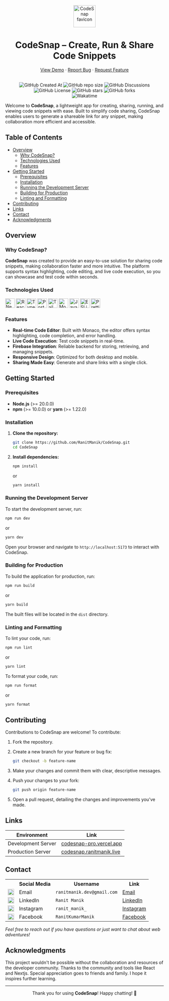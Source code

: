 <div align="center">
  <img height="70px" src="https://github.com/user-attachments/assets/89a292d5-674e-41de-b0de-6af88c2042b3" alt="CodeSnap favicon">
  <h1>CodeSnap – Create, Run & Share Code Snippets</h1>
  <a href="https://codesnap.ranitmanik.live/">View Demo</a>
  ·
  <a href=".github/ISSUE_TEMPLATE/bug_report.md">Report Bug</a>
  ·
  <a href=".github/ISSUE_TEMPLATE/feature_request.md">Request Feature</a>
  <br/>
  <br/>
  
  ![GitHub Created At](https://img.shields.io/github/created-at/RanitManik/CodeSnap)
  ![GitHub repo size](https://img.shields.io/github/repo-size/RanitManik/CodeSnap)
  ![GitHub Discussions](https://img.shields.io/github/discussions/RanitManik/CodeSnap)
  ![GitHub License](https://img.shields.io/github/license/RanitManik/CodeSnap)
  ![GitHub stars](https://img.shields.io/github/stars/RanitManik/CodeSnap?style=default)
  ![GitHub forks](https://img.shields.io/github/forks/RanitManik/CodeSnap?style=default)
  <br/>
  ![Wakatime](https://wakatime.com/badge/github/RanitManik/CodeSnap.svg)
</div>  

Welcome to **CodeSnap**, a lightweight app for creating, sharing, running, and viewing code snippets with ease. Built to simplify code sharing, CodeSnap enables users to generate a shareable link for any snippet, making collaboration more efficient and accessible.

## Table of Contents

- [Overview](#overview)
    - [Why CodeSnap?](#why-codesnap)
    - [Technologies Used](#technologies-used)
    - [Features](#features)
- [Getting Started](#getting-started)
    - [Prerequisites](#prerequisites)
    - [Installation](#installation)
    - [Running the Development Server](#running-the-development-server)
    - [Building for Production](#building-for-production)
    - [Linting and Formatting](#linting-and-formatting)
- [Contributing](#contributing)
- [Links](#links)
- [Contact](#contact)
- [Acknowledgments](#acknowledgments)

## Overview

### Why CodeSnap?

**CodeSnap** was created to provide an easy-to-use solution for sharing code snippets, making collaboration faster and more intuitive. The platform supports syntax highlighting, code editing, and live code execution, so you can showcase and test code within seconds.

### Technologies Used
<p> 
  <img src="https://img.shields.io/badge/next.js-%23000000.svg?style=for-the-badge&logo=next.js&logoColor=white" alt="Next.js" height="30px"> 
  <img src="https://img.shields.io/badge/react-%2320232a.svg?style=for-the-badge&logo=react&logoColor=%2361DAFB" alt="React" height="30px"> 
  <img src="https://img.shields.io/badge/typescript-%23007ACC.svg?style=for-the-badge&logo=typescript&logoColor=white" alt="TypeScript" height="30px"> 
  <img src="https://img.shields.io/badge/postgresql-%23336791.svg?style=for-the-badge&logo=postgresql&logoColor=white" alt="PostgreSQL" height="30px"> 
  <img src="https://img.shields.io/badge/tailwindcss-%2338B2AC.svg?style=for-the-badge&logo=tailwind-css&logoColor=white" alt="TailwindCSS" height="30px"> 
  <img src="https://img.shields.io/badge/monaco-%23007ACC.svg?style=for-the-badge&logo=microsoft&logoColor=white" alt="Monaco Editor" height="30px">
  <img src="https://img.shields.io/badge/javascript-%23323330.svg?style=for-the-badge&logo=javascript&logoColor=%23F7DF1E" alt="JavaScript" height="30px">
  <img src="https://img.shields.io/badge/ESLint-4B3263?style=for-the-badge&logo=eslint&logoColor=white" alt="ESLint" height="30px">
  <img src="https://img.shields.io/badge/Prettier-F7B93E.svg?style=for-the-badge&logo=Prettier&logoColor=black" alt="Prettier" height="30px">
</p>

### Features

- **Real-time Code Editor**: Built with Monaco, the editor offers syntax highlighting, code completion, and error handling.
- **Live Code Execution**: Test code snippets in real-time.
- **Firebase Integration**: Reliable backend for storing, retrieving, and managing snippets.
- **Responsive Design**: Optimized for both desktop and mobile.
- **Sharing Made Easy**: Generate and share links with a single click.

## Getting Started

### Prerequisites

- **Node.js** (>= 20.0.0)
- **npm** (>= 10.0.0) or **yarn** (>= 1.22.0)

### Installation

1. **Clone the repository:**

   ```bash
   git clone https://github.com/RanitManik/CodeSnap.git
   cd CodeSnap
   ```

2. **Install dependencies:**

   ```bash
   npm install
   ```

   or

   ```bash
   yarn install
   ```

### Running the Development Server

To start the development server, run:

```bash
npm run dev
```

or

```bash
yarn dev
```

Open your browser and navigate to `http://localhost:5173` to interact with CodeSnap.

### Building for Production

To build the application for production, run:

```bash
npm run build
```

or

```bash
yarn build
```

The built files will be located in the `dist` directory.

### Linting and Formatting

To lint your code, run:

```bash
npm run lint
```

or

```bash
yarn lint
```

To format your code, run:

```bash
npm run format
```

or

```bash
yarn format
```

## Contributing

Contributions to CodeSnap are welcome! To contribute:

1. Fork the repository.
2. Create a new branch for your feature or bug fix:

   ```bash
   git checkout -b feature-name
   ```

3. Make your changes and commit them with clear, descriptive messages.
4. Push your changes to your fork:

   ```bash
   git push origin feature-name
   ```

5. Open a pull request, detailing the changes and improvements you’ve made.

## Links

| Environment          | Link                                           |
|----------------------|------------------------------------------------|
| Development Server   | [codesnap-pro.vercel.app](https://codesnap-pro.vercel.app) |
| Production Server    | [codesnap.ranitmanik.live](https://codesnap.ranitmanik.live) |

## Contact

<table>
  <tr>
    <th></th>
    <th>Social Media</th>
    <th>Username</th>
    <th>Link</th>
  </tr>
  <tr>
    <td><img src="https://cdn4.iconfinder.com/data/icons/social-media-logos-6/512/112-gmail_email_mail-512.png" width="20" /></td>
    <td>Email</td>
    <td><code>ranitmanik.dev@gmail.com</code></td>
    <td><a href="mailto:ranitmanik.dev@gmail.com" target="_blank">Email</a></td>
  </tr>
  <tr>
    <td><img src="https://upload.wikimedia.org/wikipedia/commons/thumb/c/ca/LinkedIn_logo_initials.png/480px-LinkedIn_logo_initials.png" width="20" /></td>
    <td>LinkedIn</td>
    <td><code>Ranit Manik</code></td>
    <td><a href="https://www.linkedin.com/in/ranit-manik/" target="_blank">LinkedIn</a></td>
  </tr>
  <tr>
    <td><img src="https://upload.wikimedia.org/wikipedia/commons/thumb/a/a5/Instagram_icon.png/600px-Instagram_icon.png" width="20" /></td>
    <td>Instagram</td>
    <td><code>ranit_manik_</code></td>
    <td><a href="https://www.instagram.com/ranit_manik_/" target="_blank">Instagram</a></td>
  </tr>
  <tr>
    <td><img src="https://upload.wikimedia.org/wikipedia/commons/6/6c/Facebook_Logo_2023.png" width="20" /></td>
    <td>Facebook</td>
    <td><code>RanitKumarManik</code></td>
    <td><a href="https://www.facebook.com/RanitKumarManik/" target="_blank">Facebook</a></td>
</tr>
</table>

_Feel free to reach out if you have questions or just want to chat about web adventures!_

## Acknowledgments

This project wouldn't be possible without the collaboration and resources of the developer community. Thanks to the community and tools like React and Nextjs. Special appreciation goes to friends and family. I hope it inspires further learning.

---

<p align="center">
   Thank you for using <strong>CodeSnap</strong>! Happy chatting! 🚀
</p>

